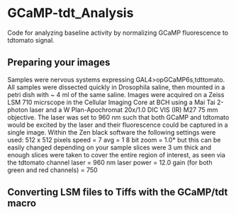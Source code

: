 # GCaMP-tdt_Analysis
Code for analyzing baseline activity by normalizing GCaMP fluorescence to tdtomato signal.

## Preparing your images
Samples were nervous systems expressing GAL4>opGCaMP6s,tdttomato. All samples were dissected quickly in Drosophila saline, then mounted in a petri dish with ~ 4 ml of the same saline. Images were acquired on a Zeiss LSM 710 micrscope in the Cellular Imaging Core at BCH using a Mai Tai 2-photon laser and a W Plan-Apochromat 20x/1.0 DIC VIS (IR) M27 75 mm objective. The laser was set to 960 nm such that both GCaMP and tdtomato would be excited by the laser and their fluorescence could be captured in a single image. 
Within the Zen black software the following settings were used: 
512 x 512 pixels 
speed = 7
avg = 1
8 bit
zoom = 1.0* but this can be easily changed depending on your sample
slices were 3 um thick and enough slices were taken to cover the entire region of interest, as seen via the tdtomato channel
laser = 960 nm
laser power = 12.0
gain (for both green and red channels) = 750

## Converting LSM files to Tiffs with the GCaMP/tdt macro
